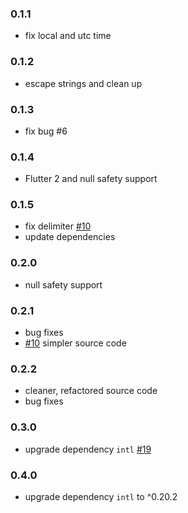 ### 0.1.1

- fix local and utc time

### 0.1.2

- escape strings and clean up

### 0.1.3

- fix bug #6

### 0.1.4

- Flutter 2 and null safety support

### 0.1.5

- fix delimiter [#10](https://github.com/dartclub/ical/pull/10)
- update dependencies

### 0.2.0

- null safety support

### 0.2.1

- bug fixes
- [#10](https://github.com/dartclub/ical/pull/10) simpler source code

### 0.2.2

- cleaner, refactored source code
- bug fixes

### 0.3.0

- upgrade dependency `intl` [#19](https://github.com/dartclub/ical/issues/19)

### 0.4.0

- upgrade dependency `intl` to ^0.20.2
